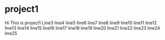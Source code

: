 # project1
Hi This is project1
Line3
line4
line5
line6
line7
line8
line9
line10
line11
line12
line13
line14
line15
line16
line17
line18
line19
line20
line21
line22
line23
line24
line25
